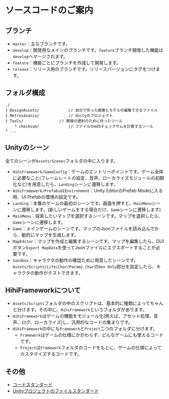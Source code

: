 # ソースコードのご案内

## ブランチ

* `master`：主なブランチです。
* `develop`：開発用なメインのブランチです。`feature`ブランチ開発した機能は`develop`へマージされます。
* `feature`：機能ごとにブランチを作成して開発します。
* `release`：リリース用のブランチです。リリースバージョンにタグをつけます。

## フォルダ構成

```
./
├ DesignAssets/				// 自分で作った画像とモデルの編集できるファイル
├ Metroidvania/				// Unityのプロジェクト
├ Tools/				// 開発の便利のために作ったツール
    └ checksum/				// ファイルのmd5チェックサムを計算するツール
└ ...
```

## Unityのシーン

全てのシーンが`Assets/Scenes`フォルダの中に入ります。

* `HihiFramework/GameConfig`：ゲームのエントリーポイントです。ゲーム全体に必要なこと(フレームレートの設定、音声、ローカライズモジュールの初期化など)を用意したら、`Landing`シーンに遷移します。
* `HihiFramework/PrefabsUIEnvironment`：Unity EditorのPrefab Modeに入る時、UI Prefabの環境の設定です。
* `Landing`：本番のゲームの最初のシーンです。画面を押すと、`MainMenu`シーンに遷移します。(新しいゲームをする場合だけ、`Game`シーンに遷移します)
* `MainMenu`：探索したいマップを選択するシーンです。マップを選択したら、`Game`シーンに遷移します。
* `Game`：メインゲームのシーンです。マップのJsonファイルを読み込んでから、動的にマップを生成します。
* `MapEditor`：マップを作成と編集するシーンです。マップを編集したら、GUIボタン`Export MapData`を使ってJsonファイルにエクスポートすることが必要です。
* `Sandbox`：キャラクタの動作の確認ために用意したシーンです。`Assets/Scripts/Life/Char/Params_Char`の`Dev Only`部分を設定したら、キャラクタの動作がテストできます。

## HihiFrameworkについて

* `Assets/Scripts`フォルダの中のスクリプトは、基本的に種類によってちゃんと分けます。その中に、`HihiFramework`というフォルダがあります。
* `HihiFramework`はゲームの機能をモジュール化(例えば、アセット処理、音声、ログ、ローカライズ)し、汎用的なコードの集まりです。
* `HihiFramework`の中にも`Framework`と`Project`二つのフォルダに分けます。
	* `Framework`はゲームの仕様にかかわらず、どんなゲームにも使えるコードです。
	* `Project`は`Framework`フォルダのコードをもとに、ゲームの仕様によってカスタマイズするコードです。

## その他

* [コードスタンダード](./Metroidvania/Assets/Documents/HihiFramework/CodeStandard.md)
* [Unityプロジェクトのファイルスタンダード](./Metroidvania/Assets/Documents/HihiFramework/UnityProjectFileStandard.md)